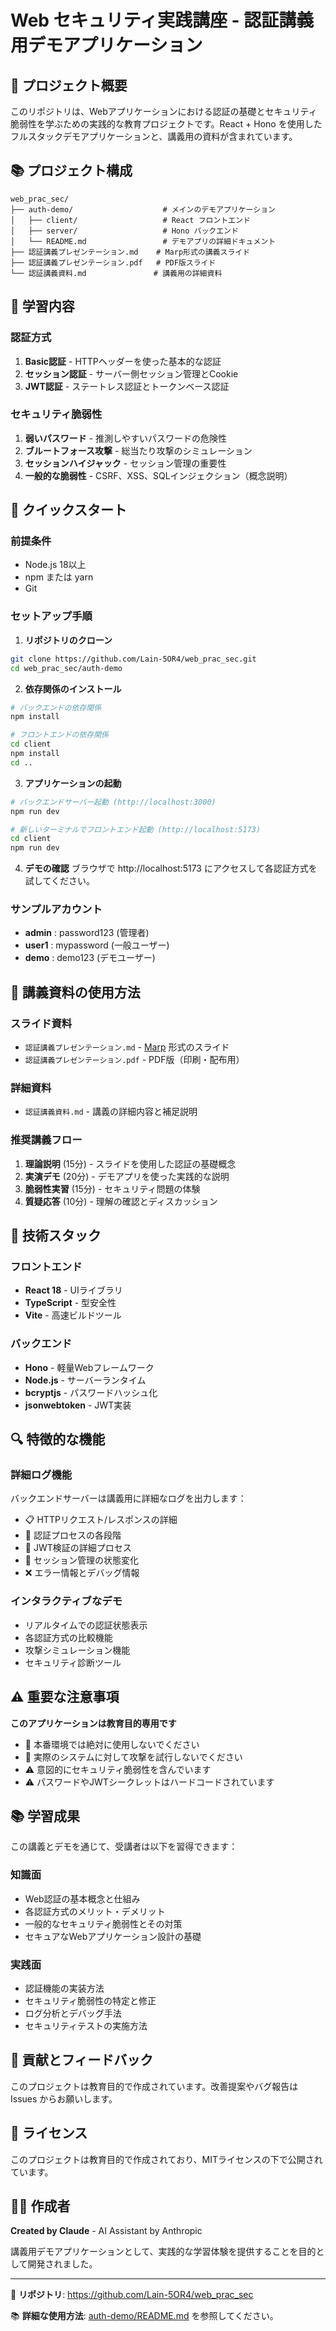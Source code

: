 # Web セキュリティ実践講座 - 認証講義用デモアプリケーション

## 🎯 プロジェクト概要

このリポジトリは、Webアプリケーションにおける認証の基礎とセキュリティ脆弱性を学ぶための実践的な教育プロジェクトです。React + Hono を使用したフルスタックデモアプリケーションと、講義用の資料が含まれています。

## 📚 プロジェクト構成

```
web_prac_sec/
├── auth-demo/                    # メインのデモアプリケーション
│   ├── client/                   # React フロントエンド
│   ├── server/                   # Hono バックエンド
│   └── README.md                 # デモアプリの詳細ドキュメント
├── 認証講義プレゼンテーション.md    # Marp形式の講義スライド
├── 認証講義プレゼンテーション.pdf   # PDF版スライド
└── 認証講義資料.md               # 講義用の詳細資料
```

## 🔐 学習内容

### 認証方式
1. **Basic認証** - HTTPヘッダーを使った基本的な認証
2. **セッション認証** - サーバー側セッション管理とCookie
3. **JWT認証** - ステートレス認証とトークンベース認証

### セキュリティ脆弱性
1. **弱いパスワード** - 推測しやすいパスワードの危険性
2. **ブルートフォース攻撃** - 総当たり攻撃のシミュレーション
3. **セッションハイジャック** - セッション管理の重要性
4. **一般的な脆弱性** - CSRF、XSS、SQLインジェクション（概念説明）

## 🚀 クイックスタート

### 前提条件
- Node.js 18以上
- npm または yarn
- Git

### セットアップ手順

1. **リポジトリのクローン**
```bash
git clone https://github.com/Lain-5OR4/web_prac_sec.git
cd web_prac_sec/auth-demo
```

2. **依存関係のインストール**
```bash
# バックエンドの依存関係
npm install

# フロントエンドの依存関係
cd client
npm install
cd ..
```

3. **アプリケーションの起動**
```bash
# バックエンドサーバー起動 (http://localhost:3000)
npm run dev

# 新しいターミナルでフロントエンド起動 (http://localhost:5173)
cd client
npm run dev
```

4. **デモの確認**
ブラウザで http://localhost:5173 にアクセスして各認証方式を試してください。

### サンプルアカウント
- **admin** : password123 (管理者)
- **user1** : mypassword (一般ユーザー)
- **demo** : demo123 (デモユーザー)

## 📖 講義資料の使用方法

### スライド資料
- `認証講義プレゼンテーション.md` - [Marp](https://marp.app/) 形式のスライド
- `認証講義プレゼンテーション.pdf` - PDF版（印刷・配布用）

### 詳細資料
- `認証講義資料.md` - 講義の詳細内容と補足説明

### 推奨講義フロー
1. **理論説明** (15分) - スライドを使用した認証の基礎概念
2. **実演デモ** (20分) - デモアプリを使った実践的な説明
3. **脆弱性実習** (15分) - セキュリティ問題の体験
4. **質疑応答** (10分) - 理解の確認とディスカッション

## 🔧 技術スタック

### フロントエンド
- **React 18** - UIライブラリ
- **TypeScript** - 型安全性
- **Vite** - 高速ビルドツール

### バックエンド
- **Hono** - 軽量Webフレームワーク
- **Node.js** - サーバーランタイム
- **bcryptjs** - パスワードハッシュ化
- **jsonwebtoken** - JWT実装

## 🔍 特徴的な機能

### 詳細ログ機能
バックエンドサーバーは講義用に詳細なログを出力します：
- 📋 HTTPリクエスト/レスポンスの詳細
- 🔐 認証プロセスの各段階
- 🎫 JWT検証の詳細プロセス
- 🍪 セッション管理の状態変化
- ❌ エラー情報とデバッグ情報

### インタラクティブなデモ
- リアルタイムでの認証状態表示
- 各認証方式の比較機能
- 攻撃シミュレーション機能
- セキュリティ診断ツール

## ⚠️ 重要な注意事項

**このアプリケーションは教育目的専用です**

- 🚫 本番環境では絶対に使用しないでください
- 🚫 実際のシステムに対して攻撃を試行しないでください
- ⚠️ 意図的にセキュリティ脆弱性を含んでいます
- ⚠️ パスワードやJWTシークレットはハードコードされています

## 📚 学習成果

この講義とデモを通じて、受講者は以下を習得できます：

### 知識面
- Web認証の基本概念と仕組み
- 各認証方式のメリット・デメリット
- 一般的なセキュリティ脆弱性とその対策
- セキュアなWebアプリケーション設計の基礎

### 実践面
- 認証機能の実装方法
- セキュリティ脆弱性の特定と修正
- ログ分析とデバッグ手法
- セキュリティテストの実施方法

## 🤝 貢献とフィードバック

このプロジェクトは教育目的で作成されています。改善提案やバグ報告は Issues からお願いします。

## 📄 ライセンス

このプロジェクトは教育目的で作成されており、MITライセンスの下で公開されています。

## 👨‍💻 作成者

**Created by Claude** - AI Assistant by Anthropic

講義用デモアプリケーションとして、実践的な学習体験を提供することを目的として開発されました。

---

🔗 **リポジトリ**: https://github.com/Lain-5OR4/web_prac_sec

📚 **詳細な使用方法**: [auth-demo/README.md](./auth-demo/README.md) を参照してください。
